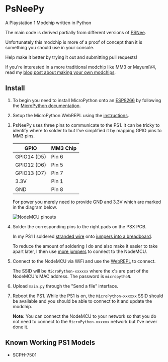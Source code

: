 # PsNeePy
A Playstation 1 Modchip written in Python

The main code is derived partially from different versions of [PSNee](https://github.com/kalymos/PsNee).

Unfortunately this modchip is more of a proof of concept than it is something you should use in your console.

Help make it better by trying it out and submitting pull requests!

If you're interested in a more traditional modchip like MM3 or MayumiV4, read my [blog post about making your own modchips](https://blog.kchung.co/making-playstation-modchips/).

## Install

1. To begin you need to install MicroPython onto an [ESP8266](https://amzn.to/2K4HdTq) by following the [MicroPython documentation](https://docs.micropython.org/en/latest/esp8266/esp8266/tutorial/intro.html).

2. Setup the MicroPython WebREPL using the [instructions](https://docs.micropython.org/en/latest/esp8266/esp8266/tutorial/repl.html#webrepl-a-prompt-over-wifi).

3. PsNeePy uses three pins to communicate to the PS1. It can be tricky to identify where to solder to but I've simplified it by mapping GPIO pins to MM3 pins.

    | GPIO        | MM3 Chip  |
    | ----------- | --------- |
    | GPIO14 (D5) | Pin 6     |
    | GPIO12 (D6) | Pin 5     |
    | GPIO13 (D7) | Pin 7     |
    | 3.3V        | Pin 1     |
    | GND         | Pin 8     |

    For power you merely need to provide GND and 3.3V which are marked in the diagram below.

    ![NodeMCU pinouts](https://raw.githubusercontent.com/wiki/ColdHeat/PsNeePy/images/nodemcu.png)

4. Solder the corresponding pins to the right pads on the PSX PCB.

    In my PS1 I soldered [stranded wire](https://amzn.to/2IaBHcL) onto [jumpers into a breadboard](https://amzn.to/2llKUG7).

    To reduce the amount of soldering I do and also make it easier to take apart later, I then use [more jumpers](https://amzn.to/2lloqoE) to connect to the NodeMCU.

5. Connect to the NodeMCU via WiFi and use the [WebREPL](http://micropython.org/webrepl/) to connect.

    The SSID will be `MicroPython-xxxxxx` where the x's are part of the NodeMCU's MAC address. The password is `micropythoN`.

6. Upload `main.py` through the "Send a file" interface.

7. Reboot the PS1. While the PS1 is on, the `MicroPython-xxxxxx` SSID should be available and you should be able to connect to it and update the modchip.

    **Note:** You can connect the NodeMCU to your network so that you do not need to connect to the `MicroPython-xxxxxx` network but I've never done it.

## Known Working PS1 Models

 * SCPH-7501